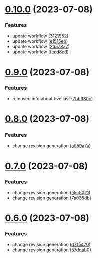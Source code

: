 # [0.10.0](https://github.com/Wivik/doc-as-code-example/compare/v0.9.0...v0.10.0) (2023-07-08)


### Features

* update workflow ([3121952](https://github.com/Wivik/doc-as-code-example/commit/3121952aca56037d26041fbd918af310266c7b81))
* update workflow ([e1515eb](https://github.com/Wivik/doc-as-code-example/commit/e1515ebe55cd838e4098456c9cf3927a2cf4a6b2))
* update workflow ([2d573a2](https://github.com/Wivik/doc-as-code-example/commit/2d573a21a456dee94768cd26c01c435fa329f814))
* update workflow ([fecd8cd](https://github.com/Wivik/doc-as-code-example/commit/fecd8cda25c52ab79a1b1067df0d687513337840))



# [0.9.0](https://github.com/Wivik/doc-as-code-example/compare/v0.8.0...v0.9.0) (2023-07-08)


### Features

* removed info about five last ([7bb930c](https://github.com/Wivik/doc-as-code-example/commit/7bb930c8c7787afbf26b9b5e947091e2da0b1289))



# [0.8.0](https://github.com/Wivik/doc-as-code-example/compare/v0.7.0...v0.8.0) (2023-07-08)


### Features

* change revision generation ([a959a7a](https://github.com/Wivik/doc-as-code-example/commit/a959a7a7ca290b8ecbf9e037462531daf07d6962))



# [0.7.0](https://github.com/Wivik/doc-as-code-example/compare/v0.6.0...v0.7.0) (2023-07-08)


### Features

* change revision generation ([a5c5021](https://github.com/Wivik/doc-as-code-example/commit/a5c5021e429e09a7e4d7885242c02ebb1edc4fc4))
* change revision generation ([7a035db](https://github.com/Wivik/doc-as-code-example/commit/7a035dbe6a9cef5ab569454e64655661c15cba69))



# [0.6.0](https://github.com/Wivik/doc-as-code-example/compare/v0.5.0...v0.6.0) (2023-07-08)


### Features

* change revision generation ([d715470](https://github.com/Wivik/doc-as-code-example/commit/d715470b31b9214adf5c6dc2ac44e30099f96ba2))
* change revision generation ([57ddab0](https://github.com/Wivik/doc-as-code-example/commit/57ddab06dadfbb200baf647a59707dfe5bb7e218))



